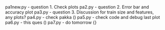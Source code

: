 pa1new.py - question 1. Check plots
pa2.py -  question 2. Error bar and accuracy plot
pa3.py - question 3. Discussion for train size and features, any plots? 
pa4.py - check pakka ()
pa5.py - check code and debug last plot
pa6.py -  this ques ()
pa7.py - do tomorrow {}
